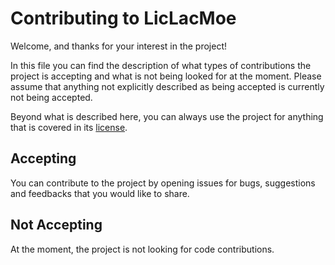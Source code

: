 # Contributing to LicLacMoe

Welcome, and thanks for your interest in the project!

In this file you can find the description of what types of contributions the project is accepting and what is not being looked for at the moment. Please assume that anything not explicitly described as being accepted is currently not being accepted.

Beyond what is described here, you can always use the project for anything that is covered in its [license](LICENSE).

## Accepting

You can contribute to the project by opening issues for bugs, suggestions and feedbacks that you would like to share.

## Not Accepting

At the moment, the project is not looking for code contributions.
